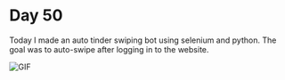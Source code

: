 Day 50
===============================================================================

Today I made an auto tinder swiping bot using selenium and python. The goal was
to auto-swipe after logging in to the website.

![GIF](untitled.GIF)